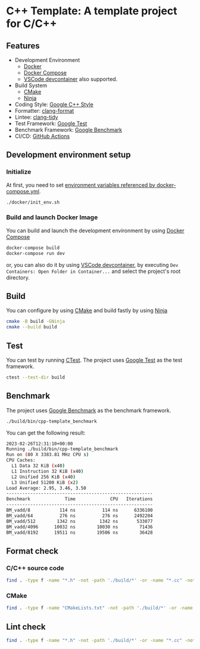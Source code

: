 # C++ Template: A template project for C/C++

## Features  
* Development Environment
  * [Docker](https://docs.docker.com/)
  * [Docker Compose](https://docs.docker.com/compose/)
  * [VSCode devcontainer](https://code.visualstudio.com/docs/devcontainers/containers) also supported.
* Build System
  * [CMake](https://cmake.org/)
  * [Ninja](https://ninja-build.org/)
* Coding Style: [Google C++ Style](https://google.github.io/styleguide/cppguide.html)
* Formatter: [clang-format](https://clang.llvm.org/docs/ClangFormat.html)
* Lintee: [clang-tidy](https://clang.llvm.org/extra/clang-tidy/)
* Test Framework: [Google Test](https://github.com/google/googletest)
* Benchmark Framework: [Google Benchmark](https://github.com/google/benchmark)
* CI/CD: [GitHub Actions](https://docs.github.com/en/actions)



## Development environment setup
### Initialize
At first, you need to set [environment variables referenced by docker-compose.yml](https://docs.docker.com/compose/environment-variables/set-environment-variables/).


```sh
./docker/init_env.sh
```

### Build and launch Docker Image
You can build and launch the development environment by using [Docker Compose](https://docs.docker.com/compose/)


```sh
docker-compose build
docker-compose run dev
```

or, you can also do it by using [VSCode devcontainer](https://code.visualstudio.com/docs/devcontainers/containers), by executing `Dev Containers: Open Folder in Container...` and select the project's root directory.

## Build

You can configure by using [CMake](https://cmake.org/) and build fastly by using [Ninja](https://ninja-build.org/)

```sh
cmake -B build -GNinja
cmake --build build
```

## Test

You can test by running [CTest](https://cmake.org/cmake/help/latest/manual/ctest.1.html).
The project uses [Google Test](https://github.com/google/googletest) as the test framework.

```sh
ctest --test-dir build
```

## Benchmark

The project uses [Google Benchmark](https://github.com/google/benchmark) as the benchmark framework.

```sh
./build/bin/cpp-template_benchmark
```

You can get the following result:

```sh
2023-02-26T12:31:10+00:00
Running ./build/bin/cpp-template_benchmark
Run on (80 X 3383.81 MHz CPU s)
CPU Caches:
  L1 Data 32 KiB (x40)
  L1 Instruction 32 KiB (x40)
  L2 Unified 256 KiB (x40)
  L3 Unified 51200 KiB (x2)
Load Average: 2.95, 3.46, 3.50
-------------------------------------------------------
Benchmark             Time             CPU   Iterations
-------------------------------------------------------
BM_vadd/8           114 ns          114 ns      6336100
BM_vadd/64          276 ns          276 ns      2492204
BM_vadd/512        1342 ns         1342 ns       533077
BM_vadd/4096      10032 ns        10030 ns        71436
BM_vadd/8192      19511 ns        19506 ns        36428
```

## Format check
### C/C++ source code

```sh
find . -type f -name "*.h" -not -path './build/*' -or -name "*.cc" -not -path './build/*' | xargs clang-format --dry-run -Werror
```

### CMake

```sh
find . -type f -name "CMakeLists.txt" -not -path './build/*' -or -name "*.cmake" -not -path './build/*' | xargs cmake-format --check
```

## Lint check

```sh
find . -type f -name "*.h" -not -path './build/*' -or -name "*.cc" -not -path './build/*' | xargs clang-tidy -p build
```
